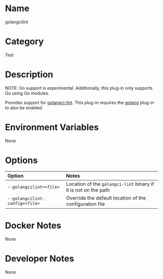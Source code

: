 <!---
  Licensed to the Apache Software Foundation (ASF) under one
  or more contributor license agreements.  See the NOTICE file
  distributed with this work for additional information
  regarding copyright ownership.  The ASF licenses this file
  to you under the Apache License, Version 2.0 (the
  "License"); you may not use this file except in compliance
  with the License.  You may obtain a copy of the License at

    http://www.apache.org/licenses/LICENSE-2.0

  Unless required by applicable law or agreed to in writing,
  software distributed under the License is distributed on an
  "AS IS" BASIS, WITHOUT WARRANTIES OR CONDITIONS OF ANY
  KIND, either express or implied.  See the License for the
  specific language governing permissions and limitations
  under the License.
-->

# Name

golangcilint

# Category

Test

# Description

NOTE: Go support is experimental.  Additionally, this plug-in only supports Go using Go modules.

Provides support for
[golangci-lint](https://github.com/golangci/golangci-lint).  This
plug-in requires the [golang](golang) plug-in to also be enabled.

# Environment Variables

None

# Options

| Option | Notes |
|:---------|:------|
| `--golangcilint=<file>` | Location of the `golangci-lint` binary if it is not on the path |
| `--golangcilint-config=<file>` | Override the default location of the configuration file |

# Docker Notes

None

# Developer Notes

None
